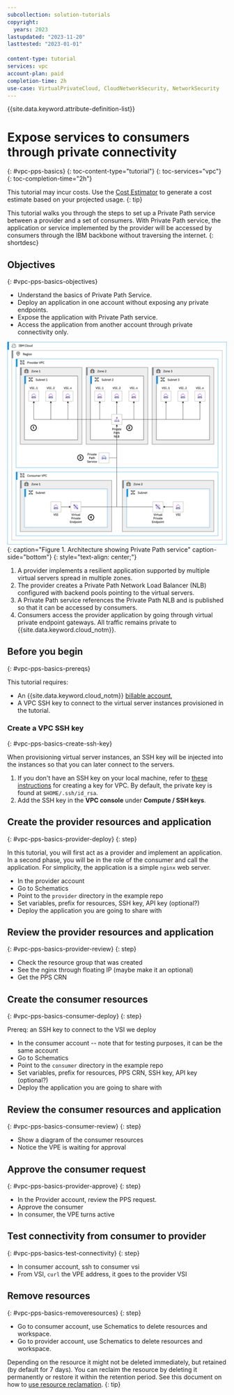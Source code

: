 ```yaml
---
subcollection: solution-tutorials
copyright:
  years: 2023
lastupdated: "2023-11-20"
lasttested: "2023-01-01"

content-type: tutorial
services: vpc
account-plan: paid
completion-time: 2h
use-case: VirtualPrivateCloud, CloudNetworkSecurity, NetworkSecurity
---
```


{{site.data.keyword.attribute-definition-list}}

# Expose services to consumers through private connectivity
{: #vpc-pps-basics}
{: toc-content-type="tutorial"}
{: toc-services="vpc"}
{: toc-completion-time="2h"}

<!--##istutorial#-->
This tutorial may incur costs. Use the [Cost Estimator](/estimator/review) to generate a cost estimate based on your projected usage.
{: tip}

<!--#/istutorial#-->

This tutorial walks you through the steps to set up a Private Path service between a provider and a set of consumers. With Private Path service, the application or service implemented by the provider will be accessed by consumers through the IBM backbone without traversing the internet.
{: shortdesc}

## Objectives
{: #vpc-pps-basics-objectives}

* Understand the basics of Private Path Service.
* Deploy an application in one account without exposing any private endpoints.
* Expose the application with Private Path service.
* Access the application from another account through private connectivity only.

![Architecture](images/vpc-pps-basics-hidden/architecture.png){: caption="Figure 1. Architecture showing Private Path service" caption-side="bottom"}
{: style="text-align: center;"}

1. A provider implements a resilient application supported by multiple virtual servers spread in multiple zones.
1. The provider creates a Private Path Network Load Balancer (NLB) configured with backend pools pointing to the virtual servers.
1. A Private Path service references the Private Path NLB and is published so that it can be accessed by consumers.
1. Consumers access the provider application by going through virtual private endpoint gateways. All traffic remains private to {{site.data.keyword.cloud_notm}}.

## Before you begin
{: #vpc-pps-basics-prereqs}

This tutorial requires:
* An {{site.data.keyword.cloud_notm}} [billable account](/docs/account?topic=account-accounts),
* A VPC SSH key to connect to the virtual server instances provisioned in the tutorial.

### Create a VPC SSH key
{: #vpc-pps-basics-create-ssh-key}

When provisioning virtual server instances, an SSH key will be injected into the instances so that you can later connect to the servers.

1. If you don't have an SSH key on your local machine, refer to [these instructions](/docs/vpc?topic=vpc-ssh-keys) for creating a key for VPC. By default, the private key is found at `$HOME/.ssh/id_rsa`.
1. Add the SSH key in the **VPC console** under **Compute / SSH keys**.

## Create the provider resources and application
{: #vpc-pps-basics-provider-deploy}
{: step}

In this tutorial, you will first act as a provider and implement an application. In a second phase, you will be in the role of the consumer and call the application. For simplicity, the application is a simple `nginx` web server.

* In the provider account
* Go to Schematics
* Point to the `provider` directory in the example repo
* Set variables, prefix for resources, SSH key, API key (optional?)
* Deploy
the application you are going to share with 

## Review the provider resources and application
{: #vpc-pps-basics-provider-review}
{: step}

* Check the resource group that was created
* See the nginx through floating IP (maybe make it an optional)
* Get the PPS CRN

## Create the consumer resources
{: #vpc-pps-basics-consumer-deploy}
{: step}

Prereq: an SSH key to connect to the VSI we deploy

* In the consumer account -- note that for testing purposes, it can be the same account
* Go to Schematics
* Point to the `consumer` directory in the example repo
* Set variables, prefix for resources, PPS CRN, SSH key, API key (optional?)
* Deploy
the application you are going to share with 

## Review the consumer resources and application
{: #vpc-pps-basics-consumer-review}
{: step}

- Show a diagram of the consumer resources
- Notice the VPE is waiting for approval

## Approve the consumer request
{: #vpc-pps-basics-provider-approve}
{: step}

- In the Provider account, review the PPS request.
- Approve the consumer
- In consumer, the VPE turns active

## Test connectivity from consumer to provider
{: #vpc-pps-basics-test-connectivity}
{: step}

- In consumer account, ssh to consumer vsi
- From VSI, `curl` the VPE address, it goes to the provider VSI

## Remove resources
{: #vpc-pps-basics-removeresources}
{: step}

- Go to consumer account, use Schematics to delete resources and workspace.
- Go to provider account, use Schematics to delete resources and workspace.

Depending on the resource it might not be deleted immediately, but retained (by default for 7 days). You can reclaim the resource by deleting it permanently or restore it within the retention period. See this document on how to [use resource reclamation](/docs/account?topic=account-resource-reclamation).
{: tip}


